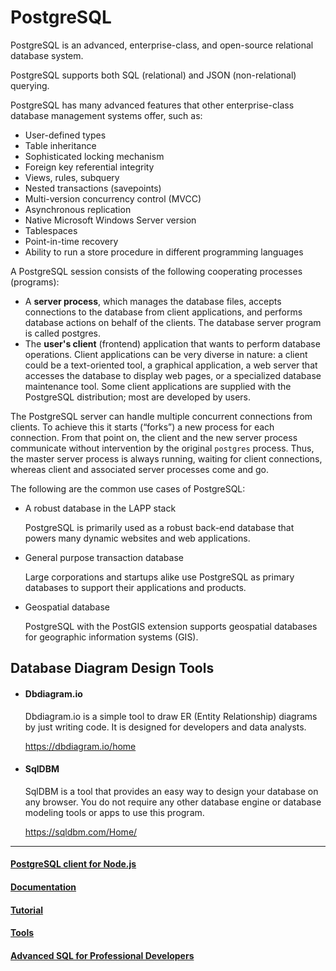 # PostgreSQL
PostgreSQL is an advanced, enterprise-class, and open-source relational database system.

PostgreSQL supports both SQL (relational) and JSON (non-relational) querying.

PostgreSQL has many advanced features that other enterprise-class database management systems offer, such as:
* User-defined types
* Table inheritance
* Sophisticated locking mechanism
* Foreign key referential integrity
* Views, rules, subquery
* Nested transactions (savepoints)
* Multi-version concurrency control (MVCC)
* Asynchronous replication
* Native Microsoft Windows Server version
* Tablespaces
* Point-in-time recovery
* Ability to run a store procedure in different programming languages

A PostgreSQL session consists of the following cooperating processes (programs):
* A __server process__, which manages the database files, accepts connections to the database from client applications, and performs database actions on behalf of the clients. The database server program is called postgres.
* The __user's client__ (frontend) application that wants to perform database operations. Client applications can be very diverse in nature: a client could be a text-oriented tool, a graphical application, a web server that accesses the database to display web pages, or a specialized database maintenance tool. Some client applications are supplied with the PostgreSQL distribution; most are developed by users.

The PostgreSQL server can handle multiple concurrent connections from clients. To achieve this it starts (“forks”) a new process for each connection. From that point on, the client and the new server process communicate without intervention by the original `postgres` process. Thus, the master server process is always running, waiting for client connections, whereas client and associated server processes come and go.

The following are the common use cases of PostgreSQL:
* A robust database in the LAPP stack

    PostgreSQL is primarily used as a robust back-end database that powers many dynamic websites and web applications.

* General purpose transaction database

    Large corporations and startups alike use PostgreSQL as primary databases to support their applications and products.

* Geospatial database

    PostgreSQL with the PostGIS extension supports geospatial databases for geographic information systems (GIS).


## Database Diagram Design Tools
* #### Dbdiagram.io

    Dbdiagram.io is a simple tool to draw ER (Entity Relationship) diagrams by just writing code. It is designed for developers and data analysts.

    https://dbdiagram.io/home

* #### SqlDBM

    SqlDBM is a tool that provides an easy way to design your database on any browser. You do not require any other database engine or database modeling tools or apps to use this program.

    https://sqldbm.com/Home/


---

#### [PostgreSQL client for Node.js](https://node-postgres.com/)

#### [Documentation](https://www.postgresql.org/docs/)

#### [Tutorial](https://www.postgresqltutorial.com/what-is-postgresql/)

#### [Tools](https://github.com/dhamaniasad/awesome-postgres#high-availability)

#### [Advanced SQL for Professional Developers](https://egghead.io/lessons/postgresql-introduction-to-advanced-sql-for-professional-developers)
